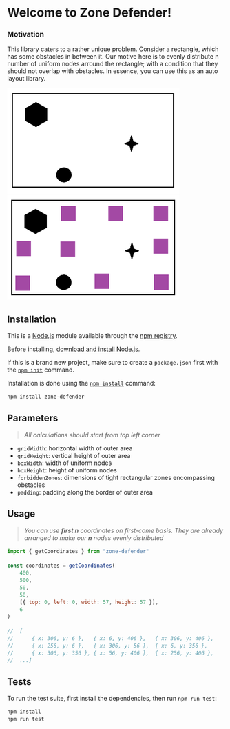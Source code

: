 # Welcome to Zone Defender!

### Motivation

This library caters to a rather unique problem. Consider a rectangle, which has some obstacles in between it. Our motive here is to evenly distribute n number of uniform nodes arround the rectangle; with a condition that they should not overlap with obstacles. In essence, you can use this as an auto layout library.

<img src='./docs/1.png' alt='initial board' width="400">
<img src='./docs/2.png' alt='initial board' width="400">

<br/>

## Installation

This is a [Node.js](https://nodejs.org/en/) module available through the [npm registry](https://www.npmjs.com/).

Before installing, [download and install Node.js](https://nodejs.org/en/download/).

If this is a brand new project, make sure to create a `package.json` first with the [`npm init`](https://docs.npmjs.com/creating-a-package-json-file) command.

Installation is done using the [`npm install`](https://docs.npmjs.com/getting-started/installing-npm-packages-locally) command:

```sh
npm install zone-defender
```

## Parameters

> _All calculations should start from top left corner_

- `gridWidth`: horizontal width of outer area
- `gridHeight`: vertical height of outer area
- `boxWidth`: width of uniform nodes
- `boxHeight`: height of uniform nodes
- `forbiddenZones`: dimensions of tight rectangular zones encompassing obstacles
- `padding`: padding along the border of outer area

## Usage

> _You can use **first n** coordinates on first-come basis. They are already arranged to make our **n** nodes evenly distributed_

```javascript
import { getCoordinates } from "zone-defender"

const coordinates = getCoordinates(
	400,
	500,
	50,
	50,
	[{ top: 0, left: 0, width: 57, height: 57 }],
	6
)

//  [
//      { x: 306, y: 6 },   { x: 6, y: 406 },   { x: 306, y: 406 },
//      { x: 256, y: 6 },   { x: 306, y: 56 },  { x: 6, y: 356 },
//      { x: 306, y: 356 }, { x: 56, y: 406 },  { x: 256, y: 406 },
//  ...]
```

## Tests

To run the test suite, first install the dependencies, then run `npm run test`:

```sh
npm install
npm run test
```
